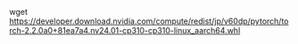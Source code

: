 wget <https://developer.download.nvidia.com/compute/redist/jp/v60dp/pytorch/torch-2.2.0a0+81ea7a4.nv24.01-cp310-cp310-linux_aarch64.whl>

